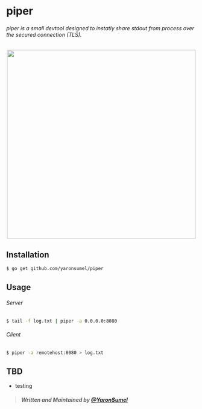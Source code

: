 # piper 
###### piper is a small devtool designed to instatly share stdout from process over the secured connection (TLS). 

<p align="center">
<img src="http://i.imgur.com/xFHwmyF.jpg" width="500" >
</p>

Installation
------
```bash
$ go get github.com/yaronsumel/piper
```

Usage
------

###### Server
```bash
$ tail -f log.txt | piper -a 0.0.0.0:8080
```
###### Client
```bash
$ piper -a remotehost:8080 > log.txt
```

TBD
------
* testing

> ##### Written and Maintained by [@YaronSumel](https://twitter.com/yaronsumel) #####
